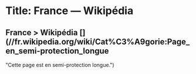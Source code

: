 # Title: France — Wikipédia

## France > Wikipédia [](//fr.wikipedia.org/wiki/Cat%C3%A9gorie:Page_en_semi-protection_longue
"Cette page est en semi-protection longue.")

